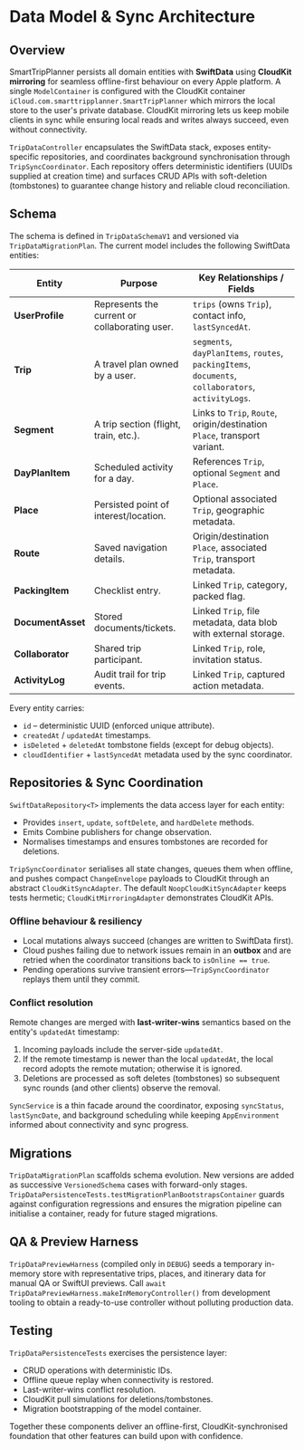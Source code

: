 # Data Model & Sync Architecture

## Overview

SmartTripPlanner persists all domain entities with **SwiftData** using **CloudKit mirroring** for seamless offline-first behaviour on every Apple platform. A single `ModelContainer` is configured with the CloudKit container `iCloud.com.smarttripplanner.SmartTripPlanner` which mirrors the local store to the user's private database. CloudKit mirroring lets us keep mobile clients in sync while ensuring local reads and writes always succeed, even without connectivity.

`TripDataController` encapsulates the SwiftData stack, exposes entity-specific repositories, and coordinates background synchronisation through `TripSyncCoordinator`. Each repository offers deterministic identifiers (UUIDs supplied at creation time) and surfaces CRUD APIs with soft-deletion (tombstones) to guarantee change history and reliable cloud reconciliation.

## Schema

The schema is defined in `TripDataSchemaV1` and versioned via `TripDataMigrationPlan`. The current model includes the following SwiftData entities:

| Entity | Purpose | Key Relationships / Fields |
| --- | --- | --- |
| **UserProfile** | Represents the current or collaborating user. | `trips` (owns `Trip`), contact info, `lastSyncedAt`. |
| **Trip** | A travel plan owned by a user. | `segments`, `dayPlanItems`, `routes`, `packingItems`, `documents`, `collaborators`, `activityLogs`. |
| **Segment** | A trip section (flight, train, etc.). | Links to `Trip`, `Route`, origin/destination `Place`, transport variant. |
| **DayPlanItem** | Scheduled activity for a day. | References `Trip`, optional `Segment` and `Place`. |
| **Place** | Persisted point of interest/location. | Optional associated `Trip`, geographic metadata. |
| **Route** | Saved navigation details. | Origin/destination `Place`, associated `Trip`, transport metadata. |
| **PackingItem** | Checklist entry. | Linked `Trip`, category, packed flag. |
| **DocumentAsset** | Stored documents/tickets. | Linked `Trip`, file metadata, data blob with external storage. |
| **Collaborator** | Shared trip participant. | Linked `Trip`, role, invitation status. |
| **ActivityLog** | Audit trail for trip events. | Linked `Trip`, captured action metadata. |

Every entity carries:

- `id` – deterministic UUID (enforced unique attribute).
- `createdAt` / `updatedAt` timestamps.
- `isDeleted` + `deletedAt` tombstone fields (except for debug objects).
- `cloudIdentifier` + `lastSyncedAt` metadata used by the sync coordinator.

## Repositories & Sync Coordination

`SwiftDataRepository<T>` implements the data access layer for each entity:

- Provides `insert`, `update`, `softDelete`, and `hardDelete` methods.
- Emits Combine publishers for change observation.
- Normalises timestamps and ensures tombstones are recorded for deletions.

`TripSyncCoordinator` serialises all state changes, queues them when offline, and pushes compact `ChangeEnvelope` payloads to CloudKit through an abstract `CloudKitSyncAdapter`. The default `NoopCloudKitSyncAdapter` keeps tests hermetic; `CloudKitMirroringAdapter` demonstrates CloudKit APIs.

### Offline behaviour & resiliency

- Local mutations always succeed (changes are written to SwiftData first).
- Cloud pushes failing due to network issues remain in an **outbox** and are retried when the coordinator transitions back to `isOnline == true`.
- Pending operations survive transient errors—`TripSyncCoordinator` replays them until they commit.

### Conflict resolution

Remote changes are merged with **last-writer-wins** semantics based on the entity's `updatedAt` timestamp:

1. Incoming payloads include the server-side `updatedAt`. 
2. If the remote timestamp is newer than the local `updatedAt`, the local record adopts the remote mutation; otherwise it is ignored.
3. Deletions are processed as soft deletes (tombstones) so subsequent sync rounds (and other clients) observe the removal.

`SyncService` is a thin facade around the coordinator, exposing `syncStatus`, `lastSyncDate`, and background scheduling while keeping `AppEnvironment` informed about connectivity and sync progress.

## Migrations

`TripDataMigrationPlan` scaffolds schema evolution. New versions are added as successive `VersionedSchema` cases with forward-only stages. `TripDataPersistenceTests.testMigrationPlanBootstrapsContainer` guards against configuration regressions and ensures the migration pipeline can initialise a container, ready for future staged migrations.

## QA & Preview Harness

`TripDataPreviewHarness` (compiled only in `DEBUG`) seeds a temporary in-memory store with representative trips, places, and itinerary data for manual QA or SwiftUI previews. Call `await TripDataPreviewHarness.makeInMemoryController()` from development tooling to obtain a ready-to-use controller without polluting production data.

## Testing

`TripDataPersistenceTests` exercises the persistence layer:

- CRUD operations with deterministic IDs.
- Offline queue replay when connectivity is restored.
- Last-writer-wins conflict resolution.
- CloudKit pull simulations for deletions/tombstones.
- Migration bootstrapping of the model container.

Together these components deliver an offline-first, CloudKit-synchronised foundation that other features can build upon with confidence.
